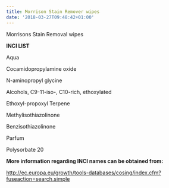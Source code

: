 ```yaml
---
title: Morrison Stain Remover wipes
date: '2018-03-27T09:48:42+01:00'
---
```

Morrisons Stain Removal wipes

**INCI LIST**

Aqua

Cocamidopropylamine oxide

N-aminopropyl glycine

Alcohols, C9-11-iso-, C10-rich, ethoxylated

Ethoxyl-propoxyl Terpene

Methylisothiazolinone

Benzisothiazolinone

Parfum

Polysorbate 20

**More information regarding INCI names can be obtained from:**

http://ec.europa.eu/growth/tools-databases/cosing/index.cfm?fuseaction=search.simple
